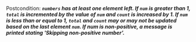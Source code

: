 Postcondition: ***`numbers` has at least one element left. If `num` is greater than 1, `total` is incremented by the value of `num` and `count` is increased by 1. If `num` is less than or equal to 1, `total` and `count` may or may not be updated based on the last element `num`. If num is non-positive, a message is printed stating 'Skipping non-positive number'.***